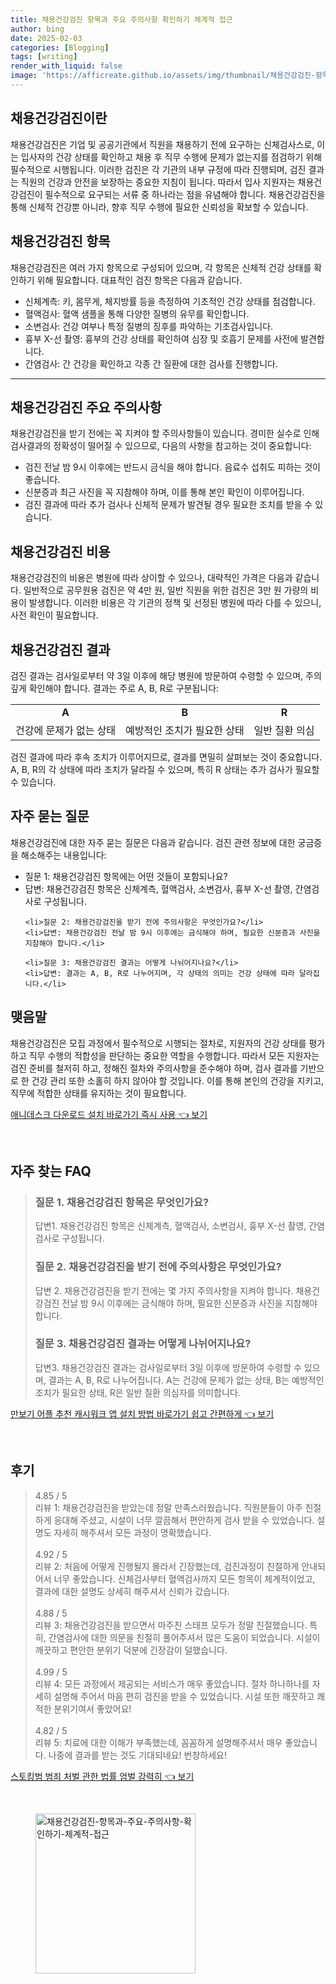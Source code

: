 ```yaml
---
title: 채용건강검진 항목과 주요 주의사항 확인하기 체계적 접근
author: bing
date: 2025-02-03
categories: [Blogging]
tags: [writing]
render_with_liquid: false
image: 'https://afficreate.github.io/assets/img/thumbnail/채용건강검진-항목과-주요-주의사항-확인하기-체계적-접근.webp'
---
```



<h2 id='채용건강검진이란'>채용건강검진이란</h2>

<p>채용건강검진은 기업 및 공공기관에서 직원을 채용하기 전에 요구하는 신체검사스로, 이는 입사자의 건강 상태를 확인하고 채용 후 직무 수행에 문제가 없는지를 점검하기 위해 필수적으로 시행됩니다. 이러한 검진은 각 기관의 내부 규정에 따라 진행되며, 검진 결과는 직원의 건강과 안전을 보장하는 중요한 지침이 됩니다. 따라서 입사 지원자는 채용건강검진이 필수적으로 요구되는 서류 중 하나라는 점을 유념해야 합니다. 채용건강검진을 통해 신체적 건강뿐 아니라, 향후 직무 수행에 필요한 신뢰성을 확보할 수 있습니다.</p>

<h2 id='채용건강검진 항목'>채용건강검진 항목</h2>

<p>채용건강검진은 여러 가지 항목으로 구성되어 있으며, 각 항목은 신체적 건강 상태를 확인하기 위해 필요합니다. 대표적인 검진 항목은 다음과 같습니다.</p>

<ul>
    <li>신체계측: 키, 몸무게, 체지방률 등을 측정하여 기초적인 건강 상태를 점검합니다.</li>
    <li>혈액검사: 혈액 샘플을 통해 다양한 질병의 유무를 확인합니다.</li>
    <li>소변검사: 건강 여부나 특정 질병의 징후를 파악하는 기초검사입니다.</li>
    <li>흉부 X-선 촬영: 흉부의 건강 상태를 확인하여 심장 및 호흡기 문제를 사전에 발견합니다.</li>
    <li>간염검사: 간 건강을 확인하고 각종 간 질환에 대한 검사를 진행합니다.</li>
</ul>

<hr />

<h2 id='채용건강검진 주요 주의사항'>채용건강검진 주요 주의사항</h2>

<p>채용건강검진을 받기 전에는 꼭 지켜야 할 주의사항들이 있습니다. 경미한 실수로 인해 검사결과의 정확성이 떨어질 수 있으므로, 다음의 사항을 참고하는 것이 중요합니다:</p>

<ul>
    <li>검진 전날 밤 9시 이후에는 반드시 금식을 해야 합니다. 음료수 섭취도 피하는 것이 좋습니다.</li>
    <li>신분증과 최근 사진을 꼭 지참해야 하며, 이를 통해 본인 확인이 이루어집니다.</li>
    <li>검진 결과에 따라 추가 검사나 신체적 문제가 발견될 경우 필요한 조치를 받을 수 있습니다.</li>
</ul>

<h2 id='채용건강검진 비용'>채용건강검진 비용</h2>

<p>채용건강검진의 비용은 병원에 따라 상이할 수 있으나, 대략적인 가격은 다음과 같습니다. 일반적으로 공무원용 검진은 약 4만 원, 일반 직원을 위한 검진은 3만 원 가량의 비용이 발생합니다. 이러한 비용은 각 기관의 정책 및 선정된 병원에 따라 다를 수 있으니, 사전 확인이 필요합니다.</p>

<h2 id='채용건강검진 결과'>채용건강검진 결과</h2>

<p>검진 결과는 검사일로부터 약 3일 이후에 해당 병원에 방문하여 수령할 수 있으며, 주의 깊게 확인해야 합니다. 결과는 주로 A, B, R로 구분됩니다:</p>

<table>
    <tr>
        <td style="text-align: center; height: 17px;"><b>A</b></td>
        <td style="text-align: center; height: 17px;"><b>B</b></td>
        <td style="text-align: center; height: 17px;"><b>R</b></td>
    </tr>
    <tr>
        <td style="text-align: center; height: 17px;">건강에 문제가 없는 상태</td>
        <td style="text-align: center; height: 17px;">예방적인 조치가 필요한 상태</td>
        <td style="text-align: center; height: 17px;">일반 질환 의심</td>
    </tr>
</table>

<p>검진 결과에 따라 후속 조치가 이루어지므로, 결과를 면밀히 살펴보는 것이 중요합니다. A, B, R의 각 상태에 따라 조치가 달라질 수 있으며, 특히 R 상태는 추가 검사가 필요할 수 있습니다.</p>

<h2 id='자주 묻는 질문'>자주 묻는 질문</h2>

<p>채용건강검진에 대한 자주 묻는 질문은 다음과 같습니다. 검진 관련 정보에 대한 궁금증을 해소해주는 내용입니다:</p>

<ul>
    <li>질문 1: 채용건강검진 항목에는 어떤 것들이 포함되나요?</li>
    <li>답변: 채용건강검진 항목은 신체계측, 혈액검사, 소변검사, 흉부 X-선 촬영, 간염검사로 구성됩니다.</li>

    <li>질문 2: 채용건강검진을 받기 전에 주의사항은 무엇인가요?</li>
    <li>답변: 채용건강검진 전날 밤 9시 이후에는 금식해야 하며, 필요한 신분증과 사진을 지참해야 합니다.</li>

    <li>질문 3: 채용건강검진 결과는 어떻게 나뉘어지나요?</li>
    <li>답변: 결과는 A, B, R로 나누어지며, 각 상태의 의미는 건강 상태에 따라 달라집니다.</li>
</ul>

<h2 id='맺음말'>맺음말</h2>

<p>채용건강검진은 모집 과정에서 필수적으로 시행되는 절차로, 지원자의 건강 상태를 평가하고 직무 수행의 적합성을 판단하는 중요한 역할을 수행합니다. 따라서 모든 지원자는 검진 준비를 철저히 하고, 정해진 절차와 주의사항을 준수해야 하며, 검사 결과를 기반으로 한 건강 관리 또한 소홀히 하지 않아야 할 것입니다. 이를 통해 본인의 건강을 지키고, 직무에 적합한 상태를 유지하는 것이 필요합니다.</p>


<p><a class="click-button" title="애니데스크 다운로드 설치 바로가기 즉시 사용" href="https://afficreate.github.io/posts/%EC%95%A0%EB%8B%88%EB%8D%B0%EC%8A%A4%ED%81%AC-%EB%8B%A4%EC%9A%B4%EB%A1%9C%EB%93%9C-%EC%84%A4%EC%B9%98-%EB%B0%94%EB%A1%9C%EA%B0%80%EA%B8%B0-%EC%A6%89%EC%8B%9C-%EC%82%AC%EC%9A%A9/" rel="dofollow">애니데스크 다운로드 설치 바로가기 즉시 사용 👈 보기</a></p><br>
<h2 id='자주_찾는_FAQ'>자주 찾는 FAQ</h2>
<div itemscope="" itemtype="https://schema.org/FAQPage"> 
<blockquote> 
<div itemscope="" itemprop="mainEntity" itemtype="https://schema.org/Question"> 
<h3 itemprop="name">질문 1. 채용건강검진 항목은 무엇인가요?</h3> 
<div itemscope="" itemprop="acceptedAnswer" itemtype="https://schema.org/Answer"> 
<span itemprop="text"> 
<p>답변1. 채용건강검진 항목은 신체계측, 혈액검사, 소변검사, 흉부 X-선 촬영, 간염검사로 구성됩니다.</p> 
</span> 
</div> 
</div> 

<div itemscope="" itemprop="mainEntity" itemtype="https://schema.org/Question"> 
<h3 itemprop="name">질문 2. 채용건강검진을 받기 전에 주의사항은 무엇인가요?</h3> 
<div itemscope="" itemprop="acceptedAnswer" itemtype="https://schema.org/Answer"> 
<span itemprop="text"> 
<p>답변 2. 채용건강검진을 받기 전에는 몇 가지 주의사항을 지켜야 합니다. 채용건강검진 전날 밤 9시 이후에는 금식해야 하며, 필요한 신분증과 사진을 지참해야 합니다.</p> 
</span> 
</div> 
</div> 

<div itemscope="" itemprop="mainEntity" itemtype="https://schema.org/Question"> 
<h3 itemprop="name">질문 3. 채용건강검진 결과는 어떻게 나뉘어지나요?</h3> 
<div itemscope="" itemprop="acceptedAnswer" itemtype="https://schema.org/Answer"> 
<span itemprop="text"> 
<p>답변3. 채용건강검진 결과는 검사일로부터 3일 이후에 방문하여 수령할 수 있으며, 결과는 A, B, R로 나누어집니다. A는 건강에 문제가 없는 상태, B는 예방적인 조치가 필요한 상태, R은 일반 질환 의심자를 의미합니다.</p> 
</span> 
</div> 
</div> 
</blockquote> 
</div>
<p><a class="click-button" title="만보기 어플 추천 캐시워크 앱 설치 방법 바로가기 쉽고 간편하게" href="https://afficreate.github.io/posts/%EB%A7%8C%EB%B3%B4%EA%B8%B0-%EC%96%B4%ED%94%8C-%EC%B6%94%EC%B2%9C-%EC%BA%90%EC%8B%9C%EC%9B%8C%ED%81%AC-%EC%95%B1-%EC%84%A4%EC%B9%98-%EB%B0%A9%EB%B2%95-%EB%B0%94%EB%A1%9C%EA%B0%80%EA%B8%B0-%EC%89%BD%EA%B3%A0-%EA%B0%84%ED%8E%B8%ED%95%98%EA%B2%8C/" rel="dofollow">만보기 어플 추천 캐시워크 앱 설치 방법 바로가기 쉽고 간편하게 👈 보기</a></p><br>
<h2 id='후기'>후기</h2>
<div itemscope itemtype="https://schema.org/Product">
  <blockquote>
  <div itemprop="review" itemscope itemtype="https://schema.org/Review">
      <div itemprop="reviewRating" itemscope itemtype="https://schema.org/Rating"> <span itemprop="ratingValue">4.85</span> / <span itemprop="bestRating">5</span> </div>
      <span itemprop="reviewBody">리뷰 1: 채용건강검진을 받았는데 정말 만족스러웠습니다. 직원분들이 아주 친절하게 응대해 주셨고, 시설이 너무 깔끔해서 편안하게 검사 받을 수 있었습니다. 설명도 자세히 해주셔서 모든 과정이 명확했습니다.</span>
  </div>
  <br>
  <div itemprop="review" itemscope itemtype="https://schema.org/Review">
      <div itemprop="reviewRating" itemscope itemtype="https://schema.org/Rating"> <span itemprop="ratingValue">4.92</span> / <span itemprop="bestRating">5</span> </div>
      <span itemprop="reviewBody">리뷰 2: 처음에 어떻게 진행될지 몰라서 긴장했는데, 검진과정이 친절하게 안내되어서 너무 좋았습니다. 신체검사부터 혈액검사까지 모든 항목이 체계적이었고, 결과에 대한 설명도 상세히 해주셔서 신뢰가 갔습니다.</span>
  </div>
  <br>
  <div itemprop="review" itemscope itemtype="https://schema.org/Review">
      <div itemprop="reviewRating" itemscope itemtype="https://schema.org/Rating"> <span itemprop="ratingValue">4.88</span> / <span itemprop="bestRating">5</span> </div>
      <span itemprop="reviewBody">리뷰 3: 채용건강검진을 받으면서 마주친 스태프 모두가 정말 친절했습니다. 특히, 간염검사에 대한 의문을 친절히 풀어주셔서 많은 도움이 되었습니다. 시설이 깨끗하고 편안한 분위기 덕분에 긴장감이 덜했습니다.</span>
  </div>
  <br>
  <div itemprop="review" itemscope itemtype="https://schema.org/Review">
      <div itemprop="reviewRating" itemscope itemtype="https://schema.org/Rating"> <span itemprop="ratingValue">4.99</span> / <span itemprop="bestRating">5</span> </div>
      <span itemprop="reviewBody">리뷰 4: 모든 과정에서 제공되는 서비스가 매우 좋았습니다. 절차 하나하나를 자세히 설명해 주어서 마음 편히 검진을 받을 수 있었습니다. 시설 또한 깨끗하고 쾌적한 분위기여서 좋았어요!</span>
  </div>
  <br>
  <div itemprop="review" itemscope itemtype="https://schema.org/Review">
      <div itemprop="reviewRating" itemscope itemtype="https://schema.org/Rating"> <span itemprop="ratingValue">4.82</span> / <span itemprop="bestRating">5</span> </div>
      <span itemprop="reviewBody">리뷰 5: 치료에 대한 이해가 부족했는데, 꼼꼼하게 설명해주셔서 매우 좋았습니다. 나중에 결과를 받는 것도 기대되네요! 번창하세요!</span>
  </div>
  </blockquote>
</div>
<p><a class="click-button" title="스토킹범 범죄 처벌 관한 법률 엄벌 강력히" href="https://afficreate.github.io/posts/%EC%8A%A4%ED%86%A0%ED%82%B9%EB%B2%94-%EB%B2%94%EC%A3%84-%EC%B2%98%EB%B2%8C-%EA%B4%80%ED%95%9C-%EB%B2%95%EB%A5%A0-%EC%97%84%EB%B2%8C-%EA%B0%95%EB%A0%A5%ED%9E%88/" rel="dofollow">스토킹범 범죄 처벌 관한 법률 엄벌 강력히 👈 보기</a></p><br>
<figure class="image"><img src="https://afficreate.github.io/assets/img/thumbnail/채용건강검진-항목과-주요-주의사항-확인하기-체계적-접근.webp" alt="채용건강검진-항목과-주요-주의사항-확인하기-체계적-접근" width="256" height="256"></figure>